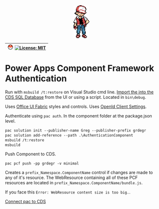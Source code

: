 <p align="center"><img src="img/red.png"></p>

| <img src="img/poke.svg" height="16"> [![License: MIT](https://img.shields.io/badge/License-MIT-grey.svg)](https://opensource.org/licenses/MIT) |
| :- |

# Power Apps Component Framework Authentication

Run with `msbuild /t:restore` on Visual Studio cmd line. [Import the into the CDS SQL Database](https://docs.microsoft.com/en-us/powerapps/developer/component-framework/use-sample-components) from the UI or using a script. Located in `bin\debug`.

Uses [Office UI Fabric](https://developer.microsoft.com/en-us/fabric#/get-started) styles and controls.
Uses [OpenId Client Settings](https://github.com/IdentityModel/oidc-client-js/wiki#other-optional-settings).

Authenticate using `pac auth`. In the component folder at the package.json level.
```
pac solution init --publisher-name Greg --publisher-prefix grdegr
pac solution add-reference --path .\AuthenticationComponent
msbuild /t:restore
msbuild
```

Push Component to CDS.
```
pac pcf push -pp grdegr -v minimal
```

Creates a `prefix_Namespace.ComponentName` control if changes are made to any of it's resource. The WebResource containing all of these PCF resources are located in `prefix_Namespace.ComponentName/bundle.js`.

If you face this `Error: WebResource content size is too big.`.


[Connect pac to CDS](https://docs.microsoft.com/en-us/powerapps/developer/component-framework/import-custom-controls#connecting-to-your-environment)
